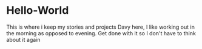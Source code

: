 # Hello-World
This is where i keep my stories and projects
Davy here, I like working out in the morning as opposed to evening. 
Get done with it so I don't have to think about it again 

